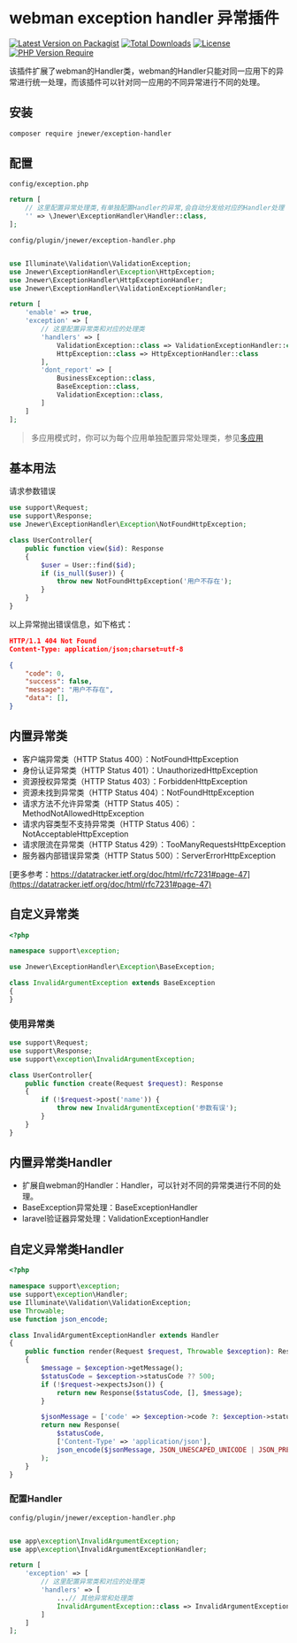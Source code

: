 # webman exception handler 异常插件

[![Latest Version on Packagist](https://img.shields.io/packagist/v/jnewer/exception-handler.svg?style=flat-square)](https://packagist.org/packages/jnewer/exception-handler)
[![Total Downloads](https://img.shields.io/packagist/dt/jnewer/exception-handler.svg?style=flat-square)](https://packagist.org/packages/jnewer/exception-handler)
[![License](http://poser.pugx.org/jnewer/exception-handler/license)](https://packagist.org/packages/jnewer/exception-handler)
[![PHP Version Require](http://poser.pugx.org/jnewer/exception-handler/require/php)](https://packagist.org/packages/jnewer/exception-handler)

该插件扩展了webman的Handler类，webman的Handler只能对同一应用下的异常进行统一处理，而该插件可以针对同一应用的不同异常进行不同的处理。
## 安装

```bash
composer require jnewer/exception-handler
```

## 配置

`config/exception.php`

```php
return [
    // 这里配置异常处理类,有单独配置Handler的异常,会自动分发给对应的Handler处理
    '' => \Jnewer\ExceptionHandler\Handler::class,
];
```

`config/plugin/jnewer/exception-handler.php`

```php

use Illuminate\Validation\ValidationException;
use Jnewer\ExceptionHandler\Exception\HttpException;
use Jnewer\ExceptionHandler\HttpExceptionHandler;
use Jnewer\ExceptionHandler\ValidationExceptionHandler;

return [
    'enable' => true,
    'exception' => [
        // 这里配置异常类和对应的处理类
        'handlers' => [
            ValidationException::class => ValidationExceptionHandler::class,
            HttpException::class => HttpExceptionHandler::class
        ],
        'dont_report' => [
            BusinessException::class,
            BaseException::class,
            ValidationException::class,
        ]
    ]
];
```

> 多应用模式时，你可以为每个应用单独配置异常处理类，参见[多应用](https://www.workerman.net/doc/webman/multiapp.html)

## 基本用法

请求参数错误

```php
use support\Request;
use support\Response;
use Jnewer\ExceptionHandler\Exception\NotFoundHttpException;

class UserController{
    public function view($id): Response
    {
        $user = User::find($id);
        if (is_null($user)) {
            throw new NotFoundHttpException('用户不存在');
        }
    }
}
```

以上异常抛出错误信息，如下格式：

```json
HTTP/1.1 404 Not Found
Content-Type: application/json;charset=utf-8

{
    "code": 0,
    "success": false,
    "message": "用户不存在",
    "data": [],
}
```

## 内置异常类

- 客户端异常类（HTTP Status 400）：NotFoundHttpException
- 身份认证异常类（HTTP Status 401）：UnauthorizedHttpException
- 资源授权异常类（HTTP Status 403）：ForbiddenHttpException
- 资源未找到异常类（HTTP Status 404）：NotFoundHttpException
- 请求方法不允许异常类（HTTP Status 405）：MethodNotAllowedHttpException
- 请求内容类型不支持异常类（HTTP Status 406）：NotAcceptableHttpException
- 请求限流在异常类（HTTP Status 429）：TooManyRequestsHttpException
- 服务器内部错误异常类（HTTP Status 500）：ServerErrorHttpException

[更多参考：https://datatracker.ietf.org/doc/html/rfc7231#page-47](https://datatracker.ietf.org/doc/html/rfc7231#page-47)


## 自定义异常类

```php
<?php

namespace support\exception;

use Jnewer\ExceptionHandler\Exception\BaseException;

class InvalidArgumentException extends BaseException
{
}
```

### 使用异常类

```php
use support\Request;
use support\Response;
use support\exception\InvalidArgumentException;

class UserController{
    public function create(Request $request): Response
    {
        if (!$request->post('name')) {
            throw new InvalidArgumentException('参数有误');
        }
    }
}
```

## 内置异常类Handler

- 扩展自webman的Handler：Handler，可以针对不同的异常类进行不同的处理。
- BaseException异常处理：BaseExceptionHandler
- laravel验证器异常处理：ValidationExceptionHandler

## 自定义异常类Handler

```php
<?php

namespace support\exception;
use support\exception\Handler;
use Illuminate\Validation\ValidationException;
use Throwable;
use function json_encode;

class InvalidArgumentExceptionHandler extends Handler
{
    public function render(Request $request, Throwable $exception): Response
    {
        $message = $exception->getMessage();
        $statusCode = $exception->statusCode ?? 500;
        if (!$request->expectsJson()) {
            return new Response($statusCode, [], $message);
        }

        $jsonMessage = ['code' => $exception->code ?: $exception->statusCode, 'message' => $message, 'success' => false, 'data' => []];
        return new Response(
            $statusCode,
            ['Content-Type' => 'application/json'],
            json_encode($jsonMessage, JSON_UNESCAPED_UNICODE | JSON_PRETTY_PRINT | JSON_UNESCAPED_SLASHES)
        );
    }
}
```

### 配置Handler
`config/plugin/jnewer/exception-handler.php`

```php

use app\exception\InvalidArgumentException;
use app\exception\InvalidArgumentExceptionHandler;

return [
    'exception' => [
        // 这里配置异常类和对应的处理类
        'handlers' => [
            ...// 其他异常和处理类
            InvalidArgumentException::class => InvalidArgumentExceptionHandler::class
        ]
    ]
];
```